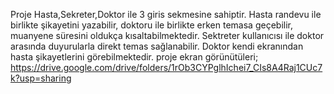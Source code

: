 Proje Hasta,Sekreter,Doktor ile 3 giris sekmesine sahiptir. Hasta randevu ile birlikte şikayetini yazabilir, doktoru ile birlikte erken temasa geçebilir, muanyene süresini oldukça kısaltabilmektedir.
Sektreter kullanıcısı ile doktor arasında duyurularla direkt temas sağlanabilir. Doktor kendi ekranından hasta şikayetlerini görebilmektedir.
proje ekran görünütüleri; https://drive.google.com/drive/folders/1rOb3CYPglhIchei7_CIs8A4Raj1CUc7k?usp=sharing 
